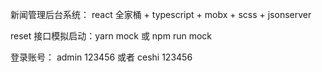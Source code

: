 新闻管理后台系统：
react 全家桶 + typescript + mobx + scss + jsonserver

reset 接口模拟启动：yarn mock 或 npm run mock

登录账号： admin 123456 或者 ceshi 123456
